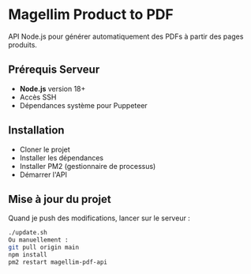 # Magellim Product to PDF

API Node.js pour générer automatiquement des PDFs à partir des pages produits.

## Prérequis Serveur

- **Node.js** version 18+
- Accès SSH
- Dépendances système pour Puppeteer

## Installation

- Cloner le projet
- Installer les dépendances
- Installer PM2 (gestionnaire de processus)
- Démarrer l'API

## Mise à jour du projet

Quand je push des modifications, lancer sur le serveur :
```bash
./update.sh
Ou manuellement :
git pull origin main
npm install
pm2 restart magellim-pdf-api